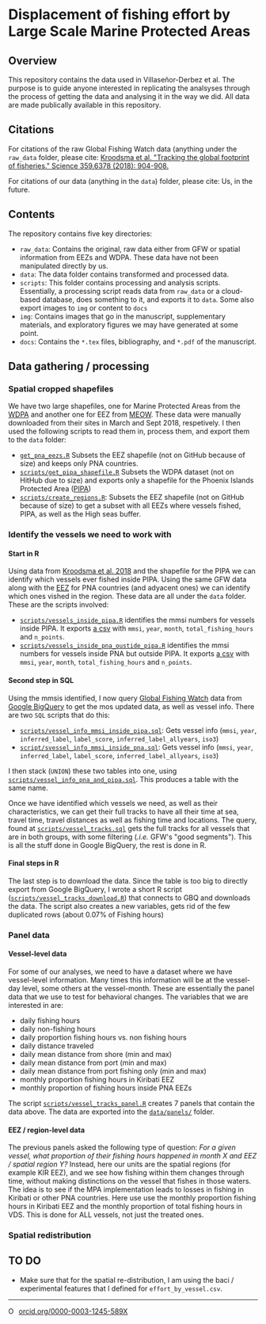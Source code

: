# Displacement of fishing effort by Large Scale Marine Protected Areas

## Overview

This repository contains the data used in Villaseñor-Derbez et al. The purpose is to guide anyone interested in replicating the analsyses through the process of getting the data and analysing it in the way we did. All data are made publically available in this repository.

## Citations

For citations of the raw Global Fishing Watch data (anything under the `raw_data` folder, please cite: [Kroodsma et al. "Tracking the global footprint of fisheries." Science 359.6378 (2018): 904-908.](http://science.sciencemag.org/content/359/6378/904.abstract)

For citations of our data (anything in the `data`) folder, please cite: Us, in the future.

## Contents

The repository contains five key directories:

- `raw_data`: Contains the original, raw data either from GFW or spatial information from EEZs and WDPA. These data have not been manipulated directly by us.
- `data`: The data folder contains transformed and processed data.
- `scripts`: This folder contains processing and analysis scripts. Essentially, a processing script reads data from `raw_data` or a cloud-based database, does something to it, and exports it to `data`. Some also export images to `img` or content to `docs`
- `img`: Contains images that go in the manuscript, supplementary materials, and exploratory figures we may have generated at some point.
- `docs`: Contains the `*.tex` files, bibliography, and `*.pdf` of the manuscript.

## Data gathering / processing

### Spatial cropped shapefiles

We have two large shapefiles, one for Marine Protected Areas from the [WDPA](https://www.protectedplanet.net/) and another one for EEZ from [MEOW](http://marineregions.org/). These data were manually downloaded from their sites in March and Sept 2018, respetively. I then used the following scripts to read them in, process them, and export them to the `data` folder:

- [`get_pna_eezs.R`](https://github.com/jcvdav/MPA_displacement/blob/master/scripts/get_pna_eezs.R) Subsets the EEZ shapefile (not on GitHub because of size) and keeps only PNA countries.
- [`scripts/get_pipa_shapefile.R`](https://github.com/jcvdav/MPA_displacement/blob/master/scripts/get_pipa_shapefile.R) Subsets the WDPA dataset (not on HitHub due to size) and exports only a shapefile for the Phoenix Islands Protected Area ([PIPA](https://www.protectedplanet.net/phoenix-islands-protected-area-protected-area))
- [`scripts/create_regions.R`](https://github.com/jcvdav/MPA_displacement/blob/master/scripts/create_regions.R): Subsets the EEZ shapefile (not on GitHub because of size) to get a subset with all EEZs where vessels fished, PIPA, as well as the High seas buffer.

### Identify the vessels we need to work with

#### Start in R

Using data from [Kroodsma et al. 2018](https://globalfishingwatch.org/datasets-and-code/fishing-effort/) and the shapefile for the PIPA we can identify which vessels ever fished inside PIPA. Using the same GFW data along with the [EEZ](http://marineregions.org/eezmapper.php) for PNA countries (and adyacent ones) we can identify which ones vished in the region. These data are all under the `data` folder. These are the scripts involved:

- [`scripts/vessels_inside_pipa.R`](https://github.com/jcvdav/MPA_displacement/blob/master/scripts/vessels_inside_pipa.R) identifies the mmsi numbers for vessels inside PIPA. It exports [a csv](https://github.com/jcvdav/MPA_displacement/blob/master/data/vessels_inside_pipa.csv) with `mmsi`, `year`, `month`, `total_fishing_hours` and `n_points`.
- [`scripts/vessels_inside_pna_oustide_pipa.R`](https://github.com/jcvdav/MPA_displacement/blob/master/scripts/vessels_inside_pna_outside_pipa.R) identifies the mmsi numbers for vessels inside PNA but outside PIPA. It exports [a csv](https://github.com/jcvdav/MPA_displacement/blob/master/data/vessels_inside_pna_outside_pipa.csv) with `mmsi`, `year`, `month`, `total_fishing_hours` and `n_points`.

#### Second step in SQL

Using the mmsis identified, I now query [Global Fishing Watch](www.globalfishingwatch.com/map) data from [Google BigQuery](https://bigquery.cloud.google.com) to get the mos updated data, as well as vessel info. There are two `SQL` scripts that do this:

- [`scripts/vessel_info_mmsi_inside_pipa.sql`](https://github.com/jcvdav/MPA_displacement/blob/master/scripts/vessel_info_mmsi_inside_pipa.sql): Gets vessel info (`mmsi`, `year`, `inferred_label`, `label_score`, `inferred_label_allyears`, `iso3`)
- [`script/svessel_info_mmsi_inside_pna.sql`](https://github.com/jcvdav/MPA_displacement/blob/master/scripts/vessel_info_mmsi_inside_pna.sql): Gets vessel info (`mmsi`, `year`, `inferred_label`, `label_score`, `inferred_label_allyears`, `iso3`)

I then stack (`UNION`) these two tables into one, using [`scripts/vessel_info_pna_and_pipa.sql`](https://github.com/jcvdav/MPA_displacement/blob/master/scripts/vessel_info_pna_and_pipa.sql). This produces a table with the same name.

Once we have identified which vessels we need, as well as their characteristics, we can get their full tracks to have all their time at sea, travel time, travel distances as well as fishing time and locations. The query, found at [`scripts/vessel_tracks.sql`](https://github.com/jcvdav/MPA_displacement/blob/master/scripts/vessel_tracks.sql) gets the full tracks for all vessels that are in both groups, with some filtering (*.i.e.* GFW's "good segments"). This is all the stuff done in Google BigQuery, the rest is done in R.

#### Final steps in R

The last step is to download the data. Since the table is too big to directly export from Google BigQuery, I wrote a short R script ([`scripts/vessel_tracks_download.R`](https://github.com/jcvdav/MPA_displacement/blob/master/scripts/vessel_tracks_download.R)) that connects to GBQ and downloads the data. The script also creates a new variables, gets rid of the few duplicated rows (about 0.07% of Fishing hours)

### Panel data

#### Vessel-level data

For some of our analyses, we need to have a dataset where we have vessel-level information. Many times this information will be at the vessel-day level, some others at the vessel-month. These are essentially the panel data that we use to test for behavioral changes. The variables that we are interested in are:

- daily fishing hours
- daily non-fishing hours
- daily proportion fishing hours vs. non fishing hours
- daily distance traveled
- daily mean distance from shore (min and max)
- daily mean distance from port (min and max)
- daily mean distance from port fishing only (min and max)
- monthly proportion fishing hours in Kiribati EEZ
- monthly proportion of fishing hours inside PNA EEZs

The script [`scripts/vessel_tracks_panel.R`](https://github.com/jcvdav/MPA_displacement/blob/master/scripts/vessel_tracks_panel.R) creates 7 panels that contain the data above. The data are exported into the [`data/panels/`](https://github.com/jcvdav/MPA_displacement/tree/master/data/panels) folder.

#### EEZ / region-level data

The previous panels asked the following type of question: *For a given vessel, what proportion of their fishing hours happened in month X and EEZ / spatial region Y?* Instead, here our units are the spatial regions (for example KIR EEZ), and we see how fishing within
them changes through time, without making distinctions on the vessel that fishes in those waters. The idea is to see if the MPA implementation leads to losses in fishing in Kiribati or other PNA countries. Here use use the monthly proportion fishing hours in Kiribati EEZ and the monthly proportion of total fishing hours in VDS. This is done for ALL vessels, not just the treated ones.

### Spatial redistribution


## TO DO

- Make sure that for the spatial re-distribution, I am using the baci / experimental features that I defined for `effort_by_vessel.csv`.

--------- 

<a href="https://orcid.org/0000-0003-1245-589X" target="orcid.widget" rel="noopener noreferrer" style="vertical-align:top;"><img src="https://orcid.org/sites/default/files/images/orcid_16x16.png" style="width:1em;margin-right:.5em;" alt="ORCID iD icon">orcid.org/0000-0003-1245-589X</a>
